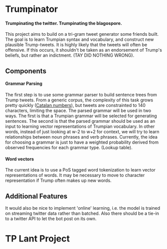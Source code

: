 # Trumpinator
#### Trumpinating the twitter. Trumpinating the blagospore.
This project aims to build on a tri-gram tweet generator some friends built. The goal is to learn Trumpian syntax and vocabulary, and construct new plausible Trump-tweets. It is highly likely that the tweets will often be offensive. If this occurs, it shouldn't be taken as an endorsement of Trump's beliefs, but rather an indictment. (TAY DID NOTHING WRONG).

## Components
#### Grammar Parsing
The first step is to use some grammar parser to build sentence trees from Trump tweets. From a generic corpus, the complexity of this task grows pretty quickly ([Catalan numbers](https://oeis.org/A000108)), but tweets are constrainted to 140 characters, limiting the space. 
The parsed grammar will be used in two ways. The first is that a Trumpian grammar will be selected for generating sentences. The second is that the parsed grammar should be used as an input to learning vector representations of Trumpian vocabulary. In other words, instead of just looking at w-2 to w+2 for context, we will try to learn relationships between noun phrases and verb phrases. 
Currently, the idea for choosing a grammar is just to have a weighted probability derived from observed frequencies for each grammar type. (Lookup table).
#### Word vectors
The current idea is to use a PoS tagged word tokenization to learn vector representations of words. It may be necessary to move to character representation if Trump often makes up new words.

## Additional Features
It would also be nice to implement 'online' learning, i.e. the model is trained on streaming twitter data rather than batched. Also there should be a tie-in to a twitter API to let the bot post on its own. 
# TP Lant Project
